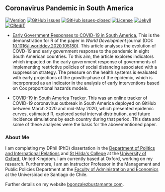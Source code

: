 ## Coronavirus Pandemic in South America

[![Version](https://img.shields.io/badge/version-v3.11.8-blue.svg)](https://github.com/bgonzalezbustamante/COVID-19-South-America/blob/master/changelog.txt) [![GitHub issues](https://img.shields.io/github/issues/bgonzalezbustamante/COVID-19-South-America.svg)](https://github.com/bgonzalezbustamante/COVID-19-South-America/issues/) [![GitHub issues-closed](https://img.shields.io/github/issues-closed/bgonzalezbustamante/COVID-19-South-America.svg)](https://github.com/bgonzalezbustamante/COVID-19-South-America/issues?q=is%3Aissue+is%3Aclosed) [![License](https://img.shields.io/badge/license-CC--BY--4.0-black)](https://github.com/bgonzalezbustamante/COVID-19-South-America/blob/master/LICENSE.txt) [![Jekyll](https://img.shields.io/badge/made%20with-Jekyll-1f425f.svg)](https://jekyllrb.com/) [![CRediT](https://img.shields.io/badge/contributions-CRediT-purple.svg)](https://bgonzalezbustamante.com/project/covid-19-south-america/)

- [Early Government Responses to COVID-19 in South America.](Early-Responses.md) This is the demonstration for R of the paper in *World Development* journal (DOI: [10.1016/j.worlddev.2020.105180](https://doi.org/10.1016/j.worlddev.2020.105180)). This article analyses the evolution of COVD-19 and early government response to the pandemic in eight South American countries. To this aim, the article explores indicators which impacted on the early government response of governments of implementing restrictive policies of social distancing associated with a suppression strategy. The pressure on the health systems is evaluated with early projections of the growth-phase of the epidemic, which is incorporated as an indicator in the analysis of early interventions based on Cox proportional hazards models.

- [COVID-19 in South America Tracker.](Tracker.md) This was an online tracker of COVID-19 coronavirus outbreak in South America deployed on GitHub between March 2020 and mid-May 2020, which presented epidemic curves, estimated R, explored serial interval distribution, and future incidence simulations by each country during that period. This data and some of these analyses were the basis for the abovementioned paper.

### About Me

I am completing my DPhil (PhD) dissertation in the [Department of Politics and International Relations](https://www.politics.ox.ac.uk/) and [St Hilda's College](https://www.sthildas.ox.ac.uk/) at the [University of Oxford](http://www.ox.ac.uk/), United Kingdom. I am currently based at Oxford, working on my research. Furthermore, I am an Instructor Professor in the Management and Public Policies Department at the [Faculty of Administration and Economics](https://fae.usach.cl/) at the Universidad de Santiago de Chile.

Further details on my website [bgonzalezbustamante.com](https://bgonzalezbustamante.com/).
